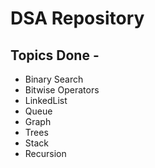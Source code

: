 # DSA Repository 

## Topics Done - 
* Binary Search
* Bitwise Operators
* LinkedList
* Queue
* Graph
* Trees
* Stack
* Recursion